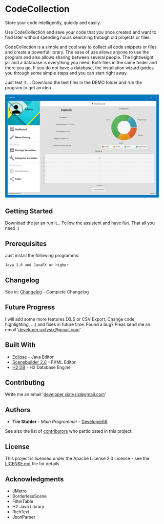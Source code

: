 # CodeCollection

Store your code intelligently, quickly and easily. 

Use CodeCollection and save your code that you once created and want to find later without spending hours searching through old projects or files. 

CodeCollection is a simple and cool way to collect all code snippets or files and create a powerful library. The ease of use allows anyone to use the program and also allows sharing between several people. 
The lightweight jar and a database is everything you need. Both files in the same folder and there you go.
If you do not have a database, the installation wizard guides you through some simple steps and you can start right away. 

Just test it ... Download the test files in the DEMO folder and run the program to get an idea

![DashboardImage](https://raw.githubusercontent.com/Developer66/Code-Collection/master/demo/CodeCollectionDashboard.png)

## Getting Started

Download the jar an run it... Follow the assistent and have fun. That all you need :)

## Prerequisites

Just install the following programms:

```
Java 1.8 and JavaFX or higher
```

## Changelog
See in: [Changelog](https://github.com/Developer66/Code-Collection/blob/master/changelog.txt) - Complete Changelog

## Future Progress
I will add some more features (XLS or CSV Export, Change code highlighting, ...) and fixes in future time. Found a bug? Pleas send me an email 'developer.sixtysix@gmail.com'

## Built With

* [Eclipse](https://www.eclipse.org/) - Java Editor
* [Scenebuilder 2.0](http://www.oracle.com/technetwork/java/javase/downloads/sb2download-2177776.html) - FXML Editor
* [H2 DB](http://www.h2database.com/html/main.html) - H2 Database Engine

## Contributing

Write me an email 'developer.sixtysix@gmail.com'

## Authors

* **Tim Stuhler** - *Main Programmer* - [Developer66](https://github.com/Developer66)

See also the list of [contributors](https://github.com/Developer66/Code-Collection/graphs/contributors) who participated in this project.

## License

This project is licensed under the Apache License 2.0 License - see the [LICENSE.md](LICENSE.md) file for details.

## Acknowledgments

* JMetro
* BorderlessScene
* FilterTable
* H2 Java Library
* RichText
* JsonParser
